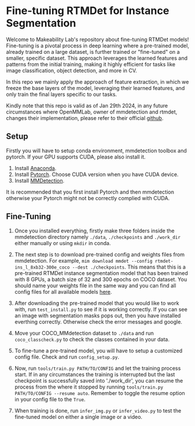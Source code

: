 # Fine-tuning RTMDet for Instance Segmentation

Welcome to Makeability Lab's repository about fine-tuning RTMDet models! Fine-tuning is a pivotal process in deep learning where a pre-trained model, already trained on a large dataset, is further trained or "fine-tuned" on a smaller, specific dataset. This approach leverages the learned features and patterns from the initial training, making it highly efficient for tasks like image classification, object detection, and more in CV.

In this repo we mainly apply the approach of feature extraction, in which we freeze the base layers of the model, leveraging their learned features, and only train the final layers specific to our tasks.

Kindly note that this repo is valid as of Jan 29th 2024, in any future circumstances where OpenMMLab, owner of mmdetection and rtmdet, changes their implementation, please refer to their official [github](https://github.com/open-mmlab/mmdetection).

## Setup

Firstly you will have to setup conda environment, mmdetection toolbox and pytorch. If your GPU supports CUDA, please also install it.

1. Install [Anaconda](https://docs.anaconda.com/free/anaconda/install/index.html).
1. Install [Pytorch](https://pytorch.org/get-started/locally/). Choose CUDA version when you have CUDA device.
1. Install [MMDetection](https://mmdetection.readthedocs.io/en/latest/get_started.html).

It is recommended that you first install Pytorch and then mmdetection otherwise your Pytorch might not be correctly complied with CUDA.

## Fine-Tuning

1. Once you installed everything, firstly make three folders inside the mmdetection directory namely `./data`, `./checkpoints` and `./work_dir` either manually or using `mkdir` in conda.

1. The next step is to download pre-trained config and weights files from mmdetection. For example, `mim download mmdet --config rtmdet-ins_l_8xb32-300e_coco --dest ./checkpoints`. This means that this is a pre-trained RTMDet instance segmentation model that has been trained with 8 GPUs, a batch size of 32 and 300 epochs on COCO dataset. You should name your weights file in the same way and you can find all config files for all available models [here](https://github.com/open-mmlab/mmdetection/tree/main/configs).

1. After downloading the pre-trained model that you would like to work with, run `test_install.py` to see if it is working correctly. If you can see an image with segmentation masks pops out, then you have installed everthing correctly. Otherwise check the error messages and google.

1. Move your COCO_MMdetection dataset to `./data` and run `coco_classcheck.py` to check the classes contained in your data.

1. To fine-tune a pre-trained model, you will have to setup a customized config file. Check and run `config_setup.py`.

1. Now, run `tools/train.py PATH/TO/CONFIG` and let the training process start. If in any circumstances the training is interrupted but the last checkpoint is successfully saved into './work_dir', you can resume the process from the where it stopped by running `tools/train.py PATH/TO/CONFIG --resume auto`. Remember to toggle the resume option in your config file to the `True`.

1. When training is done, run `infer_img.py` or `infer_video.py` to test the fine-tuned model on either a single image or a video.
